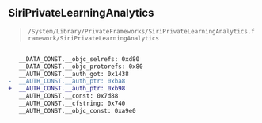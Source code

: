 ## SiriPrivateLearningAnalytics

> `/System/Library/PrivateFrameworks/SiriPrivateLearningAnalytics.framework/SiriPrivateLearningAnalytics`

```diff

   __DATA_CONST.__objc_selrefs: 0xd80
   __DATA_CONST.__objc_protorefs: 0x80
   __AUTH_CONST.__auth_got: 0x1438
-  __AUTH_CONST.__auth_ptr: 0xba8
+  __AUTH_CONST.__auth_ptr: 0xb98
   __AUTH_CONST.__const: 0x7d88
   __AUTH_CONST.__cfstring: 0x740
   __AUTH_CONST.__objc_const: 0xa9e0

```
